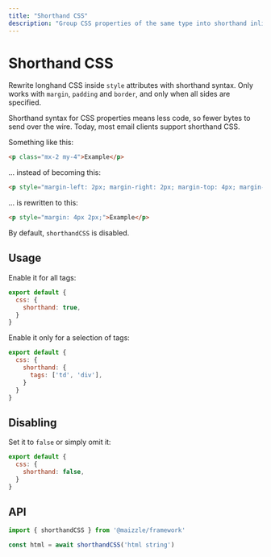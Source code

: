 ```yaml
---
title: "Shorthand CSS"
description: "Group CSS properties of the same type into shorthand inline CSS."
---
```


# Shorthand CSS

Rewrite longhand CSS inside `style` attributes with shorthand syntax. Only works with `margin`, `padding` and `border`, and only when all sides are specified.

Shorthand syntax for CSS properties means less code, so fewer bytes to send over the wire. Today, most email clients support shorthand CSS.

Something like this:

```html
<p class="mx-2 my-4">Example</p>
```

... instead of becoming this:

```html
<p style="margin-left: 2px; margin-right: 2px; margin-top: 4px; margin-bottom: 4px;">Example</p>
```

... is rewritten to this:

```html
<p style="margin: 4px 2px;">Example</p>
```

By default, `shorthandCSS` is disabled.

## Usage

Enable it for all tags:

```js [config.js]
export default {
  css: {
    shorthand: true,
  }
}
```

Enable it only for a selection of tags:

```js [config.js]
export default {
  css: {
    shorthand: {
      tags: ['td', 'div'],
    }
  }
}
```

## Disabling

Set it to `false` or simply omit it:

```js [config.js]
export default {
  css: {
    shorthand: false,
  }
}
```

## API

```js [app.js]
import { shorthandCSS } from '@maizzle/framework'

const html = await shorthandCSS('html string')
```
